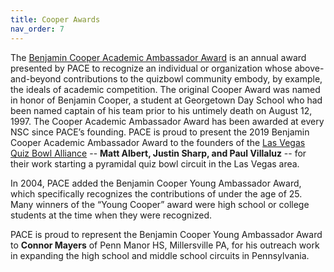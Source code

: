 ```yaml
---
title: Cooper Awards
nav_order: 7
---
```



The [Benjamin Cooper Academic Ambassador Award](http://www.pace-nsc.org/2018-cooper-award-winners/)
is an annual award presented by PACE to recognize an individual or organization 
whose above-and-beyond contributions to the quizbowl community embody, by 
example, the ideals of academic competition. The original Cooper Award was named
in honor of Benjamin Cooper, a student at Georgetown Day School who had been 
named captain of his team prior to his untimely death on August 12, 1997. The 
Cooper Academic Ambassador Award has been awarded at every NSC since PACE’s 
founding. PACE is proud to present the 2019 Benjamin Cooper Academic Ambassador 
Award to the founders of the [Las Vegas Quiz Bowl Alliance](https://www.lvqba.org/) 
-- **Matt Albert, Justin Sharp, and Paul Villaluz** -- 
for their work starting a pyramidal quiz bowl 
circuit in the Las Vegas area.

In 2004, PACE added the Benjamin Cooper Young Ambassador Award, which
specifically recognizes the contributions of under the age of 25. Many winners of
the “Young Cooper” award were high school or college students at the time when
they were recognized.

PACE is proud to represent the Benjamin Cooper Young Ambassador Award to
**Connor Mayers** of Penn Manor HS, Millersville PA, for his outreach work in
expanding the high school and middle school circuits in Pennsylvania.

